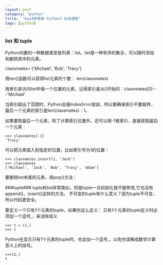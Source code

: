 ```yaml
---
layout: post
category: "python"
title:  "Day4廖雪峰 Python3 在线课程"
tags: [python]
---
```


### list 和 tuple
Python内置的一种数据类型是列表：list。list是一种有序的集合，可以随时添加和删除其中的元素。

classmates= ['Michael', 'Bob', 'Tracy']

用len()函数可以获得list元素的个数： len(classmates)

用索引来访问list中每一个位置的元素，记得索引是从0开始的：classmates[0]---'Michael'

当索引超出了范围时，Python会报IndexError错误，所以要确保索引不要越界，最后一个元素的索引是len(classmates) - 1。

如果要取最后一个元素，除了计算索引位置外，还可以用-1做索引，直接获取最后一个元素：

```
>>> classmates[-1]
'Tracy'
```
可以把元素插入到指定的位置，比如索引号为1的位置：
```
>>> classmates.insert(1, 'Jack')
>>> classmates
['Michael', 'Jack', 'Bob', 'Tracy', 'Adam']
```
要删除list末尾的元素，用pop()方法：

###tuple###
tuple和list非常类似，但是tuple一旦初始化就不能修改,它也没有append()，insert()这样的方法。
不可变的tuple有什么意义？因为tuple不可变，所以代码更安全。

要定义一个只有1个元素的tuple，如果你这么定义：
只有1个元素的tuple定义时必须加一个逗号,，来消除歧义
```
>>> t = (1,)
>>> t
```
Python在显示只有1个元素的tuple时，也会加一个逗号,，以免你误解成数学计算意义上的括号。
```
>>>(1,)
t
```
